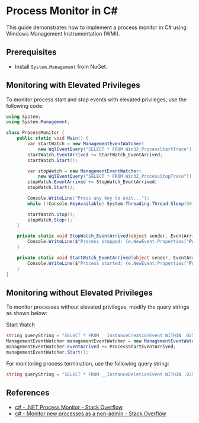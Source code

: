 # Process Monitor in C\#

This guide demonstrates how to implement a process monitor in C# using Windows Management Instrumentation (WMI).

## Prerequisites

- Install `System.Management` from NuGet.

## Monitoring with Elevated Privileges

To monitor process start and stop events with elevated privileges, use the following code:

```c#
using System;
using System.Management;

class ProcessMonitor {
    public static void Main() {
        var startWatch = new ManagementEventWatcher(
            new WqlEventQuery("SELECT * FROM Win32_ProcessStartTrace"));
        startWatch.EventArrived += StartWatch_EventArrived;
        startWatch.Start();

        var stopWatch = new ManagementEventWatcher(
            new WqlEventQuery("SELECT * FROM Win32_ProcessStopTrace"));
        stopWatch.EventArrived += StopWatch_EventArrived;
        stopWatch.Start();

        Console.WriteLine("Press any key to exit...");
        while (!Console.KeyAvailable) System.Threading.Thread.Sleep(50);

        startWatch.Stop();
        stopWatch.Stop();
    }

    private static void StopWatch_EventArrived(object sender, EventArrivedEventArgs e) {
        Console.WriteLine($"Process stopped: {e.NewEvent.Properties["ProcessName"].Value}");
    }

    private static void StartWatch_EventArrived(object sender, EventArrivedEventArgs e) {
        Console.WriteLine($"Process started: {e.NewEvent.Properties["ProcessName"].Value}");
    }
}
```

## Monitoring without Elevated Privileges

To monitor processes without elevated privileges, modify the query strings as shown below:

Start Watch

```c#
string queryString = "SELECT * FROM __InstanceCreationEvent WITHIN .025 WHERE TargetInstance ISA 'Win32_Process'";
ManagementEventWatcher managementEventWatcher = new ManagementEventWatcher(@"\\.\root\CIMV2", queryString);
managementEventWatcher.EventArrived += ProcessStartEventArrived;
managementEventWatcher.Start();
```

For monitoring process termination, use the following query string:

```c#
string queryString = "SELECT * FROM __InstanceDeletionEvent WITHIN .025 WHERE TargetInstance ISA 'Win32_Process'";
```

## References

- [c# - .NET Process Monitor - Stack Overflow](https://stackoverflow.com/questions/1986249/net-process-monitor)
- [c# - Monitor new processes as a non-admin - Stack Overflow](https://stackoverflow.com/questions/38963224/monitor-new-processes-as-a-non-admin)
